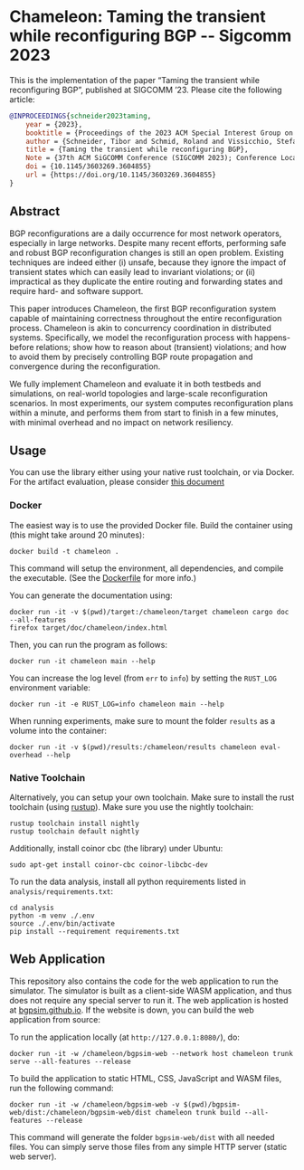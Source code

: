# Chameleon: Taming the transient while reconfiguring BGP -- Sigcomm 2023

This is the implementation of the paper “Taming the transient while reconfiguring BGP”, published at SIGCOMM ’23. Please cite the following article:

```bibtex
@INPROCEEDINGS{schneider2023taming,
    year = {2023},
    booktitle = {Proceedings of the 2023 ACM Special Interest Group on Data Communication (SIGCOMM)},
    author = {Schneider, Tibor and Schmid, Roland and Vissicchio, Stefano and Vanbever, Laurent},
    title = {Taming the transient while reconfiguring BGP},
    Note = {37th ACM SiGCOMM Conference (SIGCOMM 2023); Conference Location: New York, NY, USA; Conference Date: September 10-14, 2023}
    doi = {10.1145/3603269.3604855}
    url = {https://doi.org/10.1145/3603269.3604855}
}
```

## Abstract

BGP reconfigurations are a daily occurrence for most network operators, especially in large networks. Despite many recent efforts, performing safe and robust BGP reconfiguration changes is still an open problem. Existing techniques are indeed either (i) unsafe, because they ignore the impact of transient states which can easily lead to invariant violations; or (ii) impractical as they duplicate the entire routing and forwarding states and require hard- and software support.

This paper introduces Chameleon, the first BGP reconfiguration system capable of maintaining correctness throughout the entire reconfiguration process. Chameleon is akin to concurrency coordination in distributed systems. Specifically, we model the reconfiguration process with happens-before relations; show how to reason about (transient) violations; and how to avoid them by precisely controlling BGP route propagation and convergence during the reconfiguration.

We fully implement Chameleon and evaluate it in both testbeds and simulations, on real-world topologies and large-scale reconfiguration scenarios. In most experiments, our system computes reconfiguration plans within a minute, and performs them from start to finish in a few minutes, with minimal overhead and no impact on network resiliency.

## Usage

You can use the library either using your native rust toolchain, or via Docker.
For the artifact evaluation, please consider [this document](sigcomm2023-artifact-evaluation.md)

### Docker

The easiest way is to use the provided Docker file. Build the container using (this might take around 20 minutes):

```shell
docker build -t chameleon .
```

This command will setup the environment, all dependencies, and compile the executable.
(See the [Dockerfile](Dockerfile) for more info.)

You can generate the documentation using:
```shell
docker run -it -v $(pwd)/target:/chameleon/target chameleon cargo doc --all-features
firefox target/doc/chameleon/index.html
```

Then, you can run the program as follows:

```shell
docker run -it chameleon main --help
```

You can increase the log level (from `err` to `info`) by setting the `RUST_LOG` environment variable:

```shell
docker run -it -e RUST_LOG=info chameleon main --help
```

When running experiments, make sure to mount the folder `results` as a volume into the container:

```shell
docker run -it -v $(pwd)/results:/chameleon/results chameleon eval-overhead --help
```


### Native Toolchain

Alternatively, you can setup your own toolchain.
Make sure to install the rust toolchain (using [rustup](https://rustup.rs)). Make sure you use the nightly toolchain:

```shell
rustup toolchain install nightly
rustup toolchain default nightly
```

Additionally, install coinor cbc (the library) under Ubuntu:

```shell
sudo apt-get install coinor-cbc coinor-libcbc-dev
```

To run the data analysis, install all python requirements listed in `analysis/requirements.txt`:
```shell
cd analysis
python -m venv ./.env
source ./.env/bin/activate
pip install --requirement requirements.txt
```

## Web Application

This repository also contains the code for the web application to run the simulator.
The simulator is built as a client-side WASM application, and thus does not require any special server to run it.
The web application is hosted at [bgpsim.github.io](https://bgpsim.github.io).
If the website is down, you can build the web application from source:

To run the application locally (at `http://127.0.0.1:8080/`), do:

```shell
docker run -it -w /chameleon/bgpsim-web --network host chameleon trunk serve --all-features --release
```

To build the application to static HTML, CSS, JavaScript and WASM files, run the following command:

```shell
docker run -it -w /chameleon/bgpsim-web -v $(pwd)/bgpsim-web/dist:/chameleon/bgpsim-web/dist chameleon trunk build --all-features --release
```

This command will generate the folder `bgpsim-web/dist` with all needed files. 
You can simply serve those files from any simple HTTP server (static web server).
